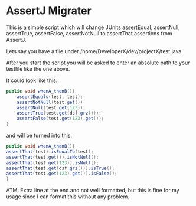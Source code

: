 # AssertJ Migrater

This is a simple script which will change JUnits assertEqual, assertNull, assertTrue, assertFalse, assertNotNull
to assertThat assertions from AssertJ.

Lets say you have a file under /home/DeveloperX/dev/projectX/test.java

After you start the script you will be asked to enter an absolute path to your testfile like the one above.

 
It could look like this:

```java
public void whenA_thenB(){
    assertEquals(test, test);
    assertNotNull(test.get());
    assertNull(test.get(123));
    assertTrue(test.get(dsf.grz()));
    assertFalse(test.get(123).get());
}
```

and will be turned into this:

```java
public void whenA_thenB(){
assertThat(test).isEqualTo(test);
assertThat(test.get()).isNotNull();
assertThat(test.get(123)).isNull();
assertThat(test.get(dsf.grz())).isTrue();
assertThat(test.get(123).get()).isFalse();
}

```

ATM: Extra line at the end and not well formatted, but this is fine for my usage since I can format this without any problem.
